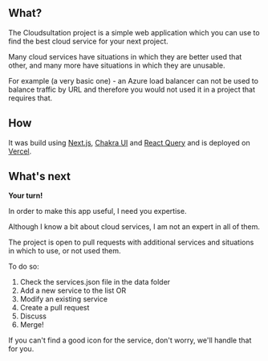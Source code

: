 ## What?

The Cloudsultation project is a simple web application which you can use to find the best cloud service for your next project.

Many cloud services have situations in which they are better used that other, and many more have situations in which they are unusable.

For example (a very basic one) - an Azure load balancer can not be used to balance traffic by URL and therefore you would not used it in a project that requires that.

## How

It was build using [Next.js](https://nextjs.org/), [Chakra UI](next.chakra-ui.com/) and [React Query](https://react-query.tanstack.com/) and is deployed on [Vercel](https://vercel.com/).

## What's next

**Your turn!**

In order to make this app useful, I need you expertise. 

Although I know a bit about cloud services, I am not an expert in all of them.

The project is open to pull requests with additional services and situations in which to use, or not used them.

To do so:

1. Check the services.json file in the data folder
2. Add a new service to the list OR
3. Modify an existing service
4. Create a pull request
5. Discuss
6. Merge!

If you can't find a good icon for the service, don't worry, we'll handle that for you.



